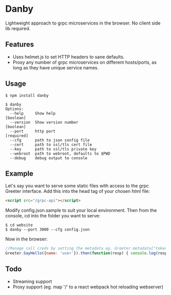 Danby
===================

Lightweight approach to grpc microservices in the browser. No client side lib required.

Features
--------
* Uses helmet.js to set HTTP headers to sane defaults.
* Proxy any number of grpc microservices on different hosts/ports, as long as they have unique service names.

Usage
--------
```shell
$ npm install danby

$ danby
Options:
  --help     Show help                                                 [boolean]
  --version  Show version number                                       [boolean]
  --port     http port                                                [required]
  --cfg      path to json config file
  --cert     path to ssl/tls cert file
  --key      path to ssl/tls private key 
  --webroot  path to webroot, defaults to $PWD 
  --debug    debug output to console 
```

Example
-------
Let's say you want to serve some static files with access to the grpc Greeter interface.
Add this into the head tag of your chosen html file:


```html
<script src="/grpc-api"></script>
```

Modify config.json.sample to suit your local environment. Then from the console, cd into the folder you want to serve:


```shell
$ cd website
$ danby --port 3000 --cfg config.json
```

Now in the browser: 

```js
//Manage call creds by setting the metadata eg. Greeter.metadata["token"] = ...
Greeter.SayHello({name: 'user'}).then(function(resp) { console.log(resp); });
```


Todo
------
* Streaming support
* Proxy support (eg. map '/' to a react webpack hot reloading webserver)
